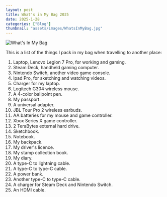 ```yaml
---
layout: post
title: What's in My Bag 2025
date: 2025-1-28
categories: ["Blog"]
thumbnail: "assets/images/WhatsInMyBag.jpg"
---
```


<!-- Text can be **bold**, _italic_, ~~strikethrough~~ or `keyword`


There should be whitespace between paragraphs.

There should be whitespace between paragraphs. We recommend including a README, or a file with information about your project. -->

<!-- # Header 1 -->

![What's In My Bag](https://i.ibb.co/F58wqgd/Whats-In-My-Bag.jpg) 

<!-- ## Header 2

> This is a blockquote following a header.
>
> When something is important enough, you do it even if the odds are not in your favor.

### Header 3

> This is another blockquote following header 3

```js
// Javascript code with syntax highlighting.
var fun = function lang(l) {
  dateformat.i18n = require("./lang/" + l);
  return true;
};
```

```ruby
# Ruby code with syntax highlighting
GitHubPages::Dependencies.gems.each do |gem, version|
  s.add_dependency(gem, "= #{version}")
end -->

<!-- 
#### Header 4

- This is an unordered list following a header.
- This is an unordered list following a header.
- This is an unordered list following a header. -->

<!-- ##### Header 5 -->

This is a list of the things I pack in my bag when travelling to another place:

1.  Laptop, Lenovo Legion 7 Pro, for working and gaming.
2.  Steam Deck, handheld gaming computer.
3.  Nintendo Switch, another video game console.
4.  Ipad Pro, for sketching and watching videos.
5.  Charger for my laptop.
6.  Logitech G304 wireless mouse.
7.  A 4-color ballpoint pen.
8.  My passport.
9.  A universal adapter.
10.  JBL Tour Pro 2 wireless earbuds.
11.  AA batteries for my mouse and game controller.
12.  Xbox Series X game controller.
13.  2 TeraBytes external hard drive.
14.  Sketchbook.
15.  Notebook.
16.  My backpack.
17.  My driver's licence.
18.  My stamp collection book.
19.  My diary.
20.  A type-C to lightning cable.
21.  A type-C to type-C cable.
22.  A power bank.
23.  Another type-C to type-C cable.
24.  A charger for Steam Deck and Nintendo Switch.
25.  An HDMI cable.
 
<!-- ###### Header 6

| head1        | head two          | three |
| :----------- | :---------------- | :---- |
| ok           | good swedish fish | nice  |
| out of stock | good and plenty   | nice  |
| ok           | good `oreos`      | hmm   |
| ok           | good `zoute` drop | yumm  |

### There's a horizontal rule below this.

--- -->

<!-- ### Here is an unordered list:

- Item foo
- Item bar
- Item baz
- Item zip

### And an ordered list:

1.  Item one
    1.  Item one
    1.  Item two
        1.  Item one
        1.  Item two
        1.  Item three
    1.  Item three
1.  Item four
1.  Item two
1.  Item three
1.  Item four

### And a nested list:

- level 1 item
  - level 2 item
  - level 2 item
    - level 3 item
    - level 3 item
- level 1 item
  - level 2 item
  - level 2 item
  - level 2 item
- level 1 item
  - level 2 item
  - level 2 item
- level 1 item

```
Long, single-line code blocks should not wrap. They should horizontally scroll if they are too long Long, single-line code blocks should not wrap. They should horizontally scroll if they are too long.
```

```
The final element.
``` -->
